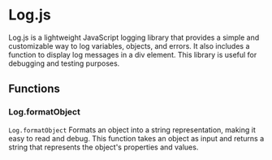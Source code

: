 # Log.js
Log.js is a lightweight JavaScript logging library that provides a simple and customizable way to log variables, objects, and errors. It also includes a function to display log messages in a div element. This library is useful for debugging and testing purposes.
## Functions
### Log.formatObject
```Log.formatObject```
Formats an object into a string representation, making it easy to read and debug. This function takes an object as input and returns a string that represents the object's properties and values.
